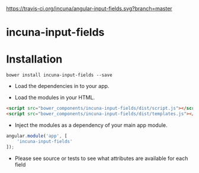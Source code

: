 https://travis-ci.org/incuna/angular-input-fields.svg?branch=master

# incuna-input-fields

# Installation
`bower install incuna-input-fields --save`

* Load the dependencies in to your app.

* Load the modules in your HTML.
```html
<script src="bower_components/incuna-input-fields/dist/script.js"></script>
<script src="bower_components/incuna-input-fields/dist/templates.js"></script>
```

* Inject the modules as a dependency of your main app module.
```javascript
angular.module('app', [
    'incuna-input-fields'
]);
```

* Please see source or tests to see what attributes are available for each field
